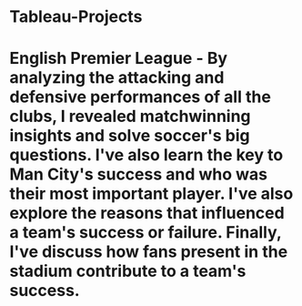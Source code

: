 # Tableau-Projects

# English Premier League - By analyzing the attacking and defensive performances of all the clubs, I revealed matchwinning insights and solve soccer's big questions. I've also learn the key to Man City's success and who was their most important player. I've also explore the reasons that influenced a team's success or failure. Finally, I've discuss how fans present in the stadium contribute to a team's success.
